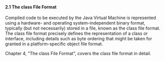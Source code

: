 #### 2.1 The class File Format

Compiled code to be executed by the Java Virtual Machine is represented using a hardware- and operating system-independent 
binary format, typically (but not necessarily) stored in a file, known as the class file format. The class file format 
precisely defines the representation of a class or interface, including details such as byte ordering that might be taken 
for granted in a platform-specific object file format.

Chapter 4, "The class File Format", covers the class file format in detail.